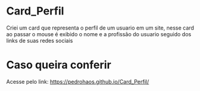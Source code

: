 # Card_Perfil
Criei um card que representa o perfil de um usuario em um site, nesse card ao passar o mouse é exibido o nome e a profissão do usuario seguido dos links de suas redes sociais

# Caso queira conferir 
Acesse pelo link: https://pedrohaos.github.io/Card_Perfil/
